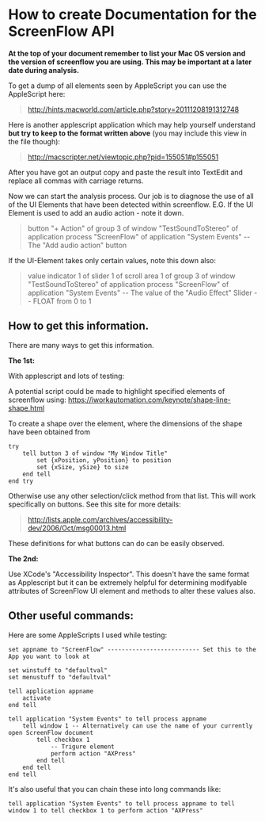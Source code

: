 # How to create Documentation for the ScreenFlow API

**At the top of your document remember to list your Mac OS version and the version of screenflow you are using. This may be important at a later date during analysis.**

To get a dump of all elements seen by AppleScript you can use the AppleScript here:
> http://hints.macworld.com/article.php?story=20111208191312748

Here is another applescript application which may help yourself understand **but try to keep to the format written above** (you may include this view in the file though):
> http://macscripter.net/viewtopic.php?pid=155051#p155051

After you have got an output copy and paste the result into TextEdit and replace all commas with carriage returns.

Now we can start the analysis process. Our job is to diagnose the use of all of the UI Elements that have been detected within screenflow. E.G. If the UI Element is used to add an audio action - note it down.

>  button "+ Action" of group 3 of window "TestSoundToStereo" of application process "ScreenFlow" of application "System Events"									--		The "Add audio action" button

If the UI-Element takes only certain values, note this down also:

>  value indicator 1 of slider 1 of scroll area 1 of group 3 of window "TestSoundToStereo" of application process "ScreenFlow" of application "System Events"				--		The value of the "Audio Effect" Slider      --     FLOAT from 0 to 1 

## How to get this information.

There are many ways to get this information.

**The 1st:**

With applescript and lots of testing:

A potential script could be made to highlight specified elements of screenflow using:
https://iworkautomation.com/keynote/shape-line-shape.html

To create a shape over the element, where the dimensions of the shape have been obtained from

    try
        tell button 3 of window "My Window Title"
            set {xPosition, yPosition} to position
            set {xSize, ySize} to size
        end tell
    end try

Otherwise use any other selection/click method from that list. This will work specifically on buttons. See this site for more details:
> http://lists.apple.com/archives/accessibility-dev/2006/Oct/msg00013.html

These definitions for what buttons can do can be easily observed.

**The 2nd:**

Use XCode's "Accessibility Inspector". This doesn't have the same format as Applescript but it can be extremely helpful for determining modifyable attributes of ScreenFlow UI element and methods to alter these values also.

## Other useful commands:

Here are some AppleScripts I used while testing:

    set appname to "ScreenFlow" -------------------------- Set this to the App you want to look at
    
    set winstuff to "defaultval"
    set menustuff to "defaultval"
    
    tell application appname
        activate
    end tell
    
    tell application "System Events" to tell process appname
	    tell window 1 -- Alternatively can use the name of your currently open ScreenFlow document
		    tell checkbox 1
		        -- Trigure element
			    perform action "AXPress"
		    end tell
	    end tell
    end tell

It's also useful that you can chain these into long commands like:

    tell application "System Events" to tell process appname to tell window 1 to tell checkbox 1 to perform action "AXPress"
